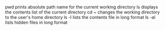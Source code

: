 pwd prints absolute path name for the current working directory
ls displays the contents list of the current directory
cd ~ changes the working directory to the user's home directory
ls -l lists the contents file in long format
ls -al lists hidden files in long format
